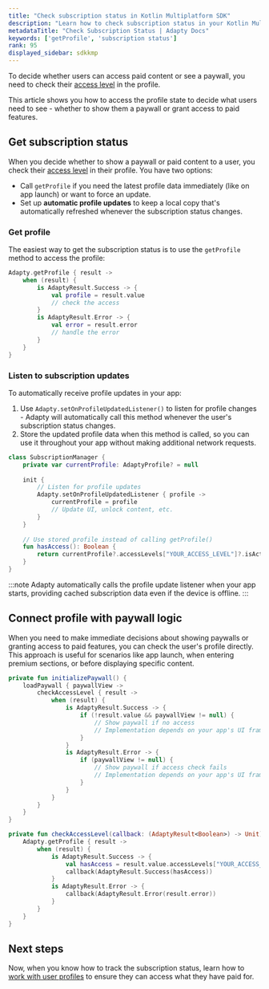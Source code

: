```yaml
---
title: "Check subscription status in Kotlin Multiplatform SDK"
description: "Learn how to check subscription status in your Kotlin Multiplatform app with Adapty."
metadataTitle: "Check Subscription Status | Adapty Docs"
keywords: ['getProfile', 'subscription status']
rank: 95
displayed_sidebar: sdkkmp
---
```


To decide whether users can access paid content or see a paywall, you need to check their [access level](access-level.md) in the profile.

This article shows you how to access the profile state to decide what users need to see - whether to show them a paywall or grant access to paid features.

## Get subscription status

When you decide whether to show a paywall or paid content to a user, you check their [access level](access-level.md) in their profile. You have two options:

- Call `getProfile` if you need the latest profile data immediately (like on app launch) or want to force an update.
- Set up **automatic profile updates** to keep a local copy that's automatically refreshed whenever the subscription status changes.

### Get profile

The easiest way to get the subscription status is to use the `getProfile` method to access the profile:

```kotlin showLineNumbers
Adapty.getProfile { result ->
    when (result) {
        is AdaptyResult.Success -> {
            val profile = result.value
            // check the access
        }
        is AdaptyResult.Error -> {
            val error = result.error
            // handle the error
        }
    }
}
```

### Listen to subscription updates

To automatically receive profile updates in your app:

1. Use `Adapty.setOnProfileUpdatedListener()` to listen for profile changes - Adapty will automatically call this method whenever the user's subscription status changes.
2. Store the updated profile data when this method is called, so you can use it throughout your app without making additional network requests.

```kotlin showLineNumbers
class SubscriptionManager {
    private var currentProfile: AdaptyProfile? = null
    
    init {
        // Listen for profile updates
        Adapty.setOnProfileUpdatedListener { profile ->
            currentProfile = profile
            // Update UI, unlock content, etc.
        }
    }
    
    // Use stored profile instead of calling getProfile()
    fun hasAccess(): Boolean {
        return currentProfile?.accessLevels["YOUR_ACCESS_LEVEL"]?.isActive == true
    }
}
```

:::note
Adapty automatically calls the profile update listener when your app starts, providing cached subscription data even if the device is offline.
:::

## Connect profile with paywall logic

When you need to make immediate decisions about showing paywalls or granting access to paid features, you can check the user's profile directly. This approach is useful for scenarios like app launch, when entering premium sections, or before displaying specific content.

```kotlin showLineNumbers
private fun initializePaywall() {
    loadPaywall { paywallView ->
        checkAccessLevel { result ->
            when (result) {
                is AdaptyResult.Success -> {
                    if (!result.value && paywallView != null) {
                        // Show paywall if no access
                        // Implementation depends on your app's UI framework
                    }
                }
                is AdaptyResult.Error -> {
                    if (paywallView != null) {
                        // Show paywall if access check fails
                        // Implementation depends on your app's UI framework
                    }
                }
            }
        }
    }
}

private fun checkAccessLevel(callback: (AdaptyResult<Boolean>) -> Unit) {
    Adapty.getProfile { result ->
        when (result) {
            is AdaptyResult.Success -> {
                val hasAccess = result.value.accessLevels["YOUR_ACCESS_LEVEL"]?.isActive == true
                callback(AdaptyResult.Success(hasAccess))
            }
            is AdaptyResult.Error -> {
                callback(AdaptyResult.Error(result.error))
            }
        }
    }
}
```

## Next steps

Now, when you know how to track the subscription status, learn how to [work with user profiles](kmp-quickstart-identify.md) to ensure they can access what they have paid for.

